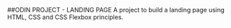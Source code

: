 ##ODIN PROJECT - LANDING PAGE
A project to build a landing page using HTML, CSS and CSS Flexbox principles. 
